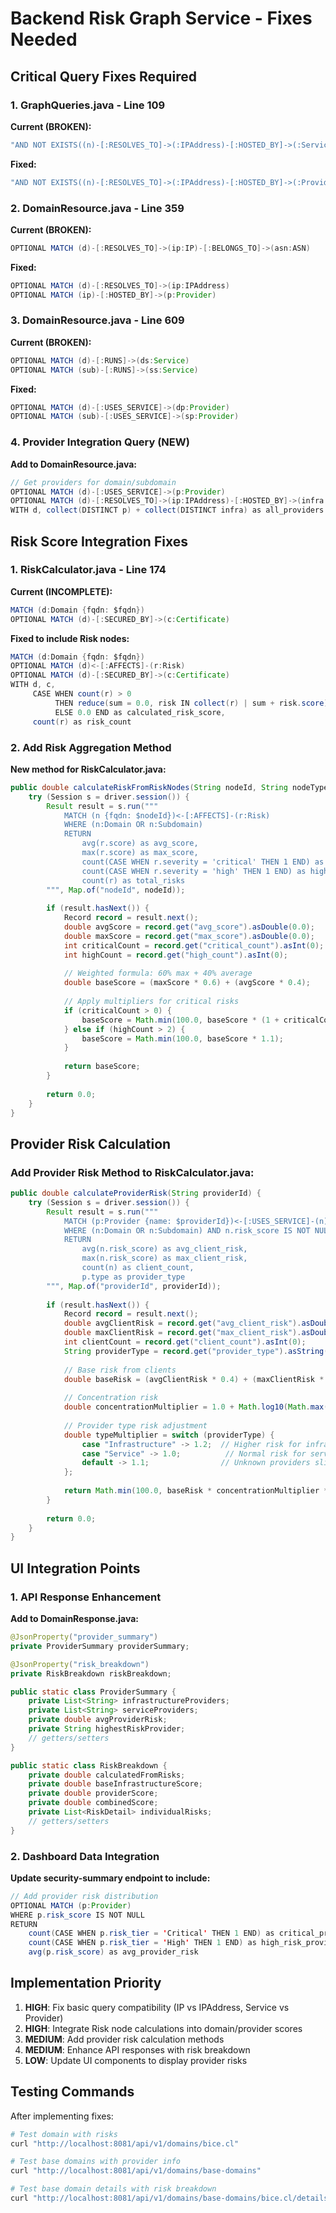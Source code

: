 # Backend Risk Graph Service - Fixes Needed

## Critical Query Fixes Required

### 1. GraphQueries.java - Line 109
**Current (BROKEN):**
```java
"AND NOT EXISTS((n)-[:RESOLVES_TO]->(:IPAddress)-[:HOSTED_BY]->(:Service)) "
```

**Fixed:**
```java
"AND NOT EXISTS((n)-[:RESOLVES_TO]->(:IPAddress)-[:HOSTED_BY]->(:Provider)) "
```

### 2. DomainResource.java - Line 359
**Current (BROKEN):**
```java
OPTIONAL MATCH (d)-[:RESOLVES_TO]->(ip:IP)-[:BELONGS_TO]->(asn:ASN)
```

**Fixed:**
```java
OPTIONAL MATCH (d)-[:RESOLVES_TO]->(ip:IPAddress)
OPTIONAL MATCH (ip)-[:HOSTED_BY]->(p:Provider)
```

### 3. DomainResource.java - Line 609
**Current (BROKEN):**
```java
OPTIONAL MATCH (d)-[:RUNS]->(ds:Service)
OPTIONAL MATCH (sub)-[:RUNS]->(ss:Service)
```

**Fixed:**
```java
OPTIONAL MATCH (d)-[:USES_SERVICE]->(dp:Provider)
OPTIONAL MATCH (sub)-[:USES_SERVICE]->(sp:Provider)
```

### 4. Provider Integration Query (NEW)
**Add to DomainResource.java:**
```java
// Get providers for domain/subdomain
OPTIONAL MATCH (d)-[:USES_SERVICE]->(p:Provider)
OPTIONAL MATCH (d)-[:RESOLVES_TO]->(ip:IPAddress)-[:HOSTED_BY]->(infra:Provider)
WITH d, collect(DISTINCT p) + collect(DISTINCT infra) as all_providers
```

## Risk Score Integration Fixes

### 1. RiskCalculator.java - Line 174
**Current (INCOMPLETE):**
```java
MATCH (d:Domain {fqdn: $fqdn})
OPTIONAL MATCH (d)-[:SECURED_BY]->(c:Certificate)
```

**Fixed to include Risk nodes:**
```java
MATCH (d:Domain {fqdn: $fqdn})
OPTIONAL MATCH (d)<-[:AFFECTS]-(r:Risk)
OPTIONAL MATCH (d)-[:SECURED_BY]->(c:Certificate)
WITH d, c, 
     CASE WHEN count(r) > 0 
          THEN reduce(sum = 0.0, risk IN collect(r) | sum + risk.score) / count(r)
          ELSE 0.0 END as calculated_risk_score,
     count(r) as risk_count
```

### 2. Add Risk Aggregation Method
**New method for RiskCalculator.java:**
```java
public double calculateRiskFromRiskNodes(String nodeId, String nodeType) {
    try (Session s = driver.session()) {
        Result result = s.run("""
            MATCH (n {fqdn: $nodeId})<-[:AFFECTS]-(r:Risk)
            WHERE (n:Domain OR n:Subdomain)
            RETURN 
                avg(r.score) as avg_score,
                max(r.score) as max_score,
                count(CASE WHEN r.severity = 'critical' THEN 1 END) as critical_count,
                count(CASE WHEN r.severity = 'high' THEN 1 END) as high_count,
                count(r) as total_risks
        """, Map.of("nodeId", nodeId));
        
        if (result.hasNext()) {
            Record record = result.next();
            double avgScore = record.get("avg_score").asDouble(0.0);
            double maxScore = record.get("max_score").asDouble(0.0);
            int criticalCount = record.get("critical_count").asInt(0);
            int highCount = record.get("high_count").asInt(0);
            
            // Weighted formula: 60% max + 40% average
            double baseScore = (maxScore * 0.6) + (avgScore * 0.4);
            
            // Apply multipliers for critical risks
            if (criticalCount > 0) {
                baseScore = Math.min(100.0, baseScore * (1 + criticalCount * 0.1));
            } else if (highCount > 2) {
                baseScore = Math.min(100.0, baseScore * 1.1);
            }
            
            return baseScore;
        }
        
        return 0.0;
    }
}
```

## Provider Risk Calculation

### Add Provider Risk Method to RiskCalculator.java:
```java
public double calculateProviderRisk(String providerId) {
    try (Session s = driver.session()) {
        Result result = s.run("""
            MATCH (p:Provider {name: $providerId})<-[:USES_SERVICE]-(n)
            WHERE (n:Domain OR n:Subdomain) AND n.risk_score IS NOT NULL
            RETURN 
                avg(n.risk_score) as avg_client_risk,
                max(n.risk_score) as max_client_risk,
                count(n) as client_count,
                p.type as provider_type
        """, Map.of("providerId", providerId));
        
        if (result.hasNext()) {
            Record record = result.next();
            double avgClientRisk = record.get("avg_client_risk").asDouble(0.0);
            double maxClientRisk = record.get("max_client_risk").asDouble(0.0);
            int clientCount = record.get("client_count").asInt(0);
            String providerType = record.get("provider_type").asString("");
            
            // Base risk from clients
            double baseRisk = (avgClientRisk * 0.4) + (maxClientRisk * 0.6);
            
            // Concentration risk
            double concentrationMultiplier = 1.0 + Math.log10(Math.max(1, clientCount)) * 0.1;
            
            // Provider type risk adjustment
            double typeMultiplier = switch (providerType) {
                case "Infrastructure" -> 1.2;  // Higher risk for infrastructure
                case "Service" -> 1.0;          // Normal risk for services
                default -> 1.1;                // Unknown providers slightly higher risk
            };
            
            return Math.min(100.0, baseRisk * concentrationMultiplier * typeMultiplier);
        }
        
        return 0.0;
    }
}
```

## UI Integration Points

### 1. API Response Enhancement
**Add to DomainResponse.java:**
```java
@JsonProperty("provider_summary")
private ProviderSummary providerSummary;

@JsonProperty("risk_breakdown")
private RiskBreakdown riskBreakdown;

public static class ProviderSummary {
    private List<String> infrastructureProviders;
    private List<String> serviceProviders;
    private double avgProviderRisk;
    private String highestRiskProvider;
    // getters/setters
}

public static class RiskBreakdown {
    private double calculatedFromRisks;
    private double baseInfrastructureScore;
    private double providerScore;
    private double combinedScore;
    private List<RiskDetail> individualRisks;
    // getters/setters
}
```

### 2. Dashboard Data Integration
**Update security-summary endpoint to include:**
```java
// Add provider risk distribution
OPTIONAL MATCH (p:Provider)
WHERE p.risk_score IS NOT NULL
RETURN 
    count(CASE WHEN p.risk_tier = 'Critical' THEN 1 END) as critical_providers,
    count(CASE WHEN p.risk_tier = 'High' THEN 1 END) as high_risk_providers,
    avg(p.risk_score) as avg_provider_risk
```

## Implementation Priority

1. **HIGH**: Fix basic query compatibility (IP vs IPAddress, Service vs Provider)
2. **HIGH**: Integrate Risk node calculations into domain/provider scores
3. **MEDIUM**: Add provider risk calculation methods
4. **MEDIUM**: Enhance API responses with risk breakdown
5. **LOW**: Update UI components to display provider risks

## Testing Commands

After implementing fixes:

```bash
# Test domain with risks
curl "http://localhost:8081/api/v1/domains/bice.cl"

# Test base domains with provider info
curl "http://localhost:8081/api/v1/domains/base-domains"

# Test base domain details with risk breakdown
curl "http://localhost:8081/api/v1/domains/base-domains/bice.cl/details?includeRiskBreakdown=true"
```